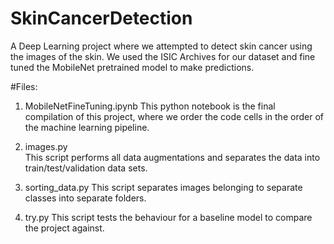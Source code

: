 # SkinCancerDetection
A Deep Learning project where we attempted to detect skin cancer using the images of the skin. We used the ISIC Archives for our dataset and fine tuned the MobileNet pretrained model to make predictions. 

#Files:

1. MobileNetFineTuning.ipynb
This python notebook is the final compilation of this project, where we order the code cells in the order of the machine learning pipeline.

2. images.py  
This script performs all data augmentations and separates the data into train/test/validation data sets.

3. sorting_data.py
This script separates images belonging to separate classes into separate folders.

4. try.py
This script tests the behaviour for a baseline model to compare the project against.
